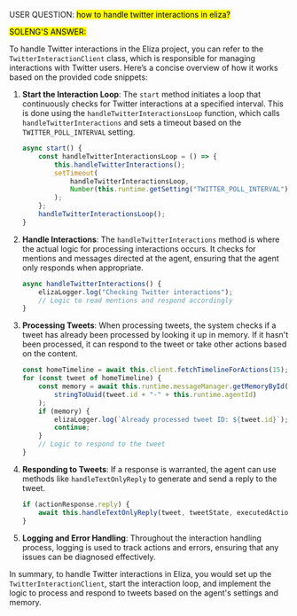 USER QUESTION: <mark>how to handle twitter interactions in eliza?</mark>

<mark>SOLENG'S ANSWER:</mark>

To handle Twitter interactions in the Eliza project, you can refer to the `TwitterInteractionClient` class, which is responsible for managing interactions with Twitter users. Here’s a concise overview of how it works based on the provided code snippets:

1. **Start the Interaction Loop**: The `start` method initiates a loop that continuously checks for Twitter interactions at a specified interval. This is done using the `handleTwitterInteractionsLoop` function, which calls `handleTwitterInteractions` and sets a timeout based on the `TWITTER_POLL_INTERVAL` setting.

   ```typescript
   async start() {
       const handleTwitterInteractionsLoop = () => {
           this.handleTwitterInteractions();
           setTimeout(
               handleTwitterInteractionsLoop,
               Number(this.runtime.getSetting("TWITTER_POLL_INTERVAL") || 120) * 1000 // Default to 2 minutes
           );
       };
       handleTwitterInteractionsLoop();
   }
   ```

2. **Handle Interactions**: The `handleTwitterInteractions` method is where the actual logic for processing interactions occurs. It checks for mentions and messages directed at the agent, ensuring that the agent only responds when appropriate.

   ```typescript
   async handleTwitterInteractions() {
       elizaLogger.log("Checking Twitter interactions");
       // Logic to read mentions and respond accordingly
   }
   ```

3. **Processing Tweets**: When processing tweets, the system checks if a tweet has already been processed by looking it up in memory. If it hasn't been processed, it can respond to the tweet or take other actions based on the content.

   ```typescript
   const homeTimeline = await this.client.fetchTimelineForActions(15);
   for (const tweet of homeTimeline) {
       const memory = await this.runtime.messageManager.getMemoryById(
           stringToUuid(tweet.id + "-" + this.runtime.agentId)
       );
       if (memory) {
           elizaLogger.log(`Already processed tweet ID: ${tweet.id}`);
           continue;
       }
       // Logic to respond to the tweet
   }
   ```

4. **Responding to Tweets**: If a response is warranted, the agent can use methods like `handleTextOnlyReply` to generate and send a reply to the tweet.

   ```typescript
   if (actionResponse.reply) {
       await this.handleTextOnlyReply(tweet, tweetState, executedActions);
   }
   ```

5. **Logging and Error Handling**: Throughout the interaction handling process, logging is used to track actions and errors, ensuring that any issues can be diagnosed effectively.

In summary, to handle Twitter interactions in Eliza, you would set up the `TwitterInteractionClient`, start the interaction loop, and implement the logic to process and respond to tweets based on the agent's settings and memory.